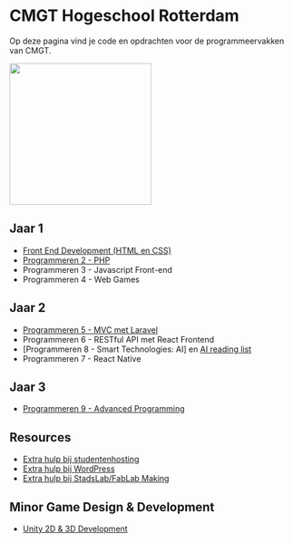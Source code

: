 # CMGT Hogeschool Rotterdam

Op deze pagina vind je code en opdrachten voor de programmeervakken van CMGT.

<img width="250" src="https://cmgt.hr.nl/images/cmgt_logo.webp"/>

## Jaar 1

- [Front End Development (HTML en CSS)](https://github.com/HR-CMGT/frontend-2023-2024)
- [Programmeren 2 - PHP](https://github.com/HR-CMGT/PRG02-2023-2024)
- Programmeren 3 - Javascript Front-end
- Programmeren 4 - Web Games

## Jaar 2

- [Programmeren 5 - MVC met Laravel](https://github.com/HR-CMGT/PRG05-2023-2024)
- Programmeren 6 - RESTful API met React Frontend
- [Programmeren 8 - Smart Technologies: AI] en [AI reading list](https://github.com/HR-CMGT/Javascript-Machine-Learning)
- Programmeren 7 - React Native

## Jaar 3

- [Programmeren 9 - Advanced Programming](https://github.com/HR-CMGT/PRG09)

## Resources

- [Extra hulp bij studentenhosting](https://med.hosted.hr.nl/goelr/studhosting.php)
- [Extra hulp bij WordPress](https://med.hosted.hr.nl/goelr/wordpress.php)
- [Extra hulp bij StadsLab/FabLab Making](https://med.hosted.hr.nl/goelr/fablab.php)

## Minor Game Design & Development

- [Unity 2D & 3D Development](https://github.com/HR-CMGT/Minor-GDD-Unity)
